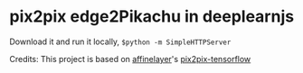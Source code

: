 # pix2pix edge2Pikachu in deeplearnjs

Download it and run it locally, `$python -m SimpleHTTPServer`

Credits: This project is based on [affinelayer](https://github.com/affinelayer)'s [pix2pix-tensorflow](https://github.com/affinelayer/pix2pix-tensorflow)
